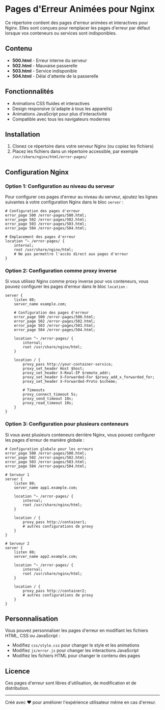 # Pages d'Erreur Animées pour Nginx

Ce répertoire contient des pages d'erreur animées et interactives pour Nginx. Elles sont conçues pour remplacer les pages d'erreur par défaut lorsque vos conteneurs ou services sont indisponibles.

## Contenu

- **500.html** - Erreur interne du serveur
- **502.html** - Mauvaise passerelle
- **503.html** - Service indisponible
- **504.html** - Délai d'attente de la passerelle

## Fonctionnalités

- Animations CSS fluides et interactives
- Design responsive (s'adapte à tous les appareils)
- Animations JavaScript pour plus d'interactivité
- Compatible avec tous les navigateurs modernes

## Installation

1. Clonez ce répertoire dans votre serveur Nginx (ou copiez les fichiers)
2. Placez les fichiers dans un répertoire accessible, par exemple `/usr/share/nginx/html/error-pages/`

## Configuration Nginx

### Option 1: Configuration au niveau du serveur

Pour configurer ces pages d'erreur au niveau du serveur, ajoutez les lignes suivantes à votre configuration Nginx dans le bloc `server` :

```nginx
# Configuration des pages d'erreur
error_page 500 /error-pages/500.html;
error_page 502 /error-pages/502.html;
error_page 503 /error-pages/503.html;
error_page 504 /error-pages/504.html;

# Emplacement des pages d'erreur
location ^~ /error-pages/ {
    internal;
    root /usr/share/nginx/html;
    # Ne pas permettre l'accès direct aux pages d'erreur
}
```

### Option 2: Configuration comme proxy inverse

Si vous utilisez Nginx comme proxy inverse pour vos conteneurs, vous pouvez configurer les pages d'erreur dans le bloc `location` :

```nginx
server {
    listen 80;
    server_name example.com;

    # Configuration des pages d'erreur
    error_page 500 /error-pages/500.html;
    error_page 502 /error-pages/502.html;
    error_page 503 /error-pages/503.html;
    error_page 504 /error-pages/504.html;

    location ^~ /error-pages/ {
        internal;
        root /usr/share/nginx/html;
    }

    location / {
        proxy_pass http://your-container-service;
        proxy_set_header Host $host;
        proxy_set_header X-Real-IP $remote_addr;
        proxy_set_header X-Forwarded-For $proxy_add_x_forwarded_for;
        proxy_set_header X-Forwarded-Proto $scheme;

        # Timeouts
        proxy_connect_timeout 5s;
        proxy_send_timeout 10s;
        proxy_read_timeout 10s;
    }
}
```

### Option 3: Configuration pour plusieurs conteneurs

Si vous avez plusieurs conteneurs derrière Nginx, vous pouvez configurer les pages d'erreur de manière globale :

```nginx
# Configuration globale pour les erreurs
error_page 500 /error-pages/500.html;
error_page 502 /error-pages/502.html;
error_page 503 /error-pages/503.html;
error_page 504 /error-pages/504.html;

# Serveur 1
server {
    listen 80;
    server_name app1.example.com;

    location ^~ /error-pages/ {
        internal;
        root /usr/share/nginx/html;
    }

    location / {
        proxy_pass http://container1;
        # autres configurations de proxy
    }
}

# Serveur 2
server {
    listen 80;
    server_name app2.example.com;

    location ^~ /error-pages/ {
        internal;
        root /usr/share/nginx/html;
    }

    location / {
        proxy_pass http://container2;
        # autres configurations de proxy
    }
}
```

## Personnalisation

Vous pouvez personnaliser les pages d'erreur en modifiant les fichiers HTML, CSS ou JavaScript :

- Modifiez `css/style.css` pour changer le style et les animations
- Modifiez `js/error.js` pour changer les interactions JavaScript
- Modifiez les fichiers HTML pour changer le contenu des pages

## Licence

Ces pages d'erreur sont libres d'utilisation, de modification et de distribution.

---

Créé avec ❤️ pour améliorer l'expérience utilisateur même en cas d'erreur.
